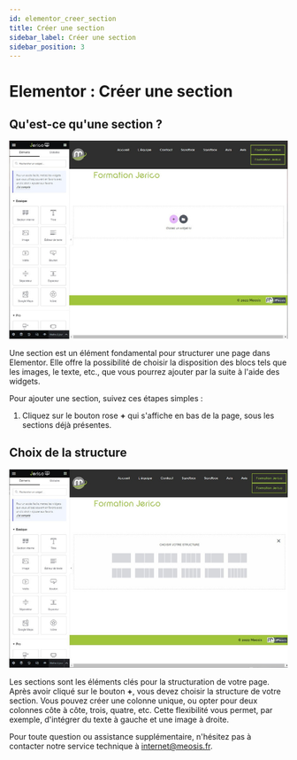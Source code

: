 ```yaml
---
id: elementor_creer_section
title: Créer une section
sidebar_label: Créer une section
sidebar_position: 3
---
```


# Elementor : Créer une section

## Qu'est-ce qu'une section ?

![section](./img/18.JPG)

Une section est un élément fondamental pour structurer une page dans Elementor. Elle offre la possibilité de choisir la disposition des blocs tels que les images, le texte, etc., que vous pourrez ajouter par la suite à l'aide des widgets.

Pour ajouter une section, suivez ces étapes simples :

1. Cliquez sur le bouton rose **+** qui s'affiche en bas de la page, sous les sections déjà présentes.

## Choix de la structure

![structure](./img/19.JPG)

Les sections sont les éléments clés pour la structuration de votre page. Après avoir cliqué sur le bouton **+**, vous devez choisir la structure de votre section. Vous pouvez créer une colonne unique, ou opter pour deux colonnes côte à côte, trois, quatre, etc. Cette flexibilité vous permet, par exemple, d'intégrer du texte à gauche et une image à droite.

Pour toute question ou assistance supplémentaire, n'hésitez pas à contacter notre service technique à internet@meosis.fr.
